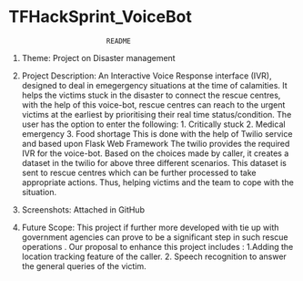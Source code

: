 # TFHackSprint_VoiceBot
							README

1. Theme: Project on Disaster management

2. Project Description: An Interactive Voice Response interface (IVR), designed to deal in emegergency situations at the time of calamities. 
It helps the victims stuck in the disaster to connect the rescue centres, with the help of this voice-bot, rescue centres can reach to the urgent
victims at the earliest by prioritising their real time status/condition. The user has the option to enter the following:
 		1. Critically stuck
		2. Medical emergency
		3. Food shortage
This is done with the help of  Twilio service and based upon Flask Web Framework
The twilio provides the required IVR for the voice-bot. Based on the choices made by caller, it creates a dataset in the twilio for above three different 
scenarios. This dataset is sent to rescue centres which can be further processed to take appropriate actions. Thus, helping victims and the team to cope with 
the situation.   

3. Screenshots: Attached in GitHub
 
4. Future Scope: This project if further more developed with tie up with government agencies can prove to be a significant step in such rescue operations .
Our proposal to enhance this project includes : 1.Adding the location tracking feature of the caller. 
				           2. Speech recognition to answer the general queries of the victim.

